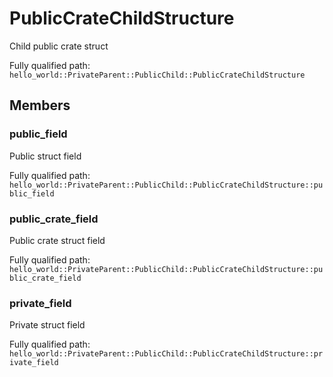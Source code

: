 # PublicCrateChildStructure

Child public crate struct


Fully qualified path: `hello_world::PrivateParent::PublicChild::PublicCrateChildStructure`

## Members

### public_field

Public struct field

Fully qualified path: `hello_world::PrivateParent::PublicChild::PublicCrateChildStructure::public_field`


### public_crate_field

Public crate struct field

Fully qualified path: `hello_world::PrivateParent::PublicChild::PublicCrateChildStructure::public_crate_field`


### private_field

Private struct field

Fully qualified path: `hello_world::PrivateParent::PublicChild::PublicCrateChildStructure::private_field`


